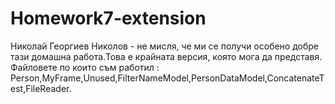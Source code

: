 # Homework7-extension
Николай Георгиев Николов - не мисля, че ми се получи особено добре тази домашна работа.Това е крайната версия, която мога да представя.
Файловете по които съм работил : Person,MyFrame,Unused,FilterNameModel,PersonDataModel,ConcatenateTest,FileReader.
